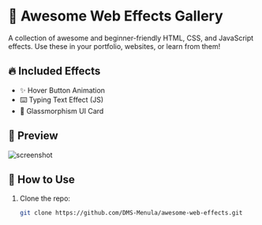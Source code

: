 # 🎨 Awesome Web Effects Gallery

A collection of awesome and beginner-friendly HTML, CSS, and JavaScript effects. Use these in your portfolio, websites, or learn from them!

## 🔥 Included Effects

- ✨ Hover Button Animation  
- ⌨️ Typing Text Effect (JS)  
- 💎 Glassmorphism UI Card  

## 🚀 Preview

![screenshot](assets/preview-gifs/preview.gif) <!-- Add your own GIF or screenshot -->

## 📁 How to Use

1. Clone the repo:
   ```bash
   git clone https://github.com/DMS-Menula/awesome-web-effects.git
